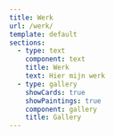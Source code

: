 ```yaml
---
title: Werk
url: /werk/
template: default
sections:
  - type: text
    component: text
    title: Werk
    text: Hier mijn werk
  - type: gallery
    showCards: true
    showPaintings: true
    component: gallery
    title: Gallery
---
```


